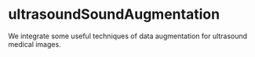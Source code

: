 # ultrasoundSoundAugmentation
We integrate some useful techniques of data augmentation for ultrasound medical images.
